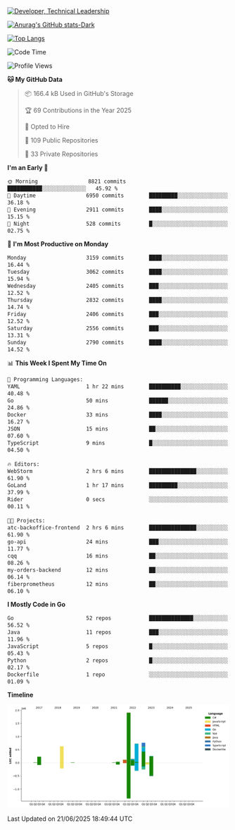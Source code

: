 <div>
  <a href="https://www.linkedin.com/in/arielpineiro/" target="_blank" rel="nofollow noopener noreferrer">
    <img src="https://img.shields.io/badge/-LinkedIn-%230077B5?style=for-the-badge&logo=linkedin&logoColor=white" alt="Developer, Technical Leadership" title="Ariel Piñeiro">
  </a>
</div>

[![Anurag's GitHub stats-Dark](https://github-readme-stats.vercel.app/api?username=arielsrv&show_icons=true&theme=dark#gh-dark-mode-only)](https://github.com/anuraghazra/github-readme-stats#gh-dark-mode-only)

[![Top Langs](https://github-readme-stats.vercel.app/api/top-langs/?username=arielsrv&layout=compact&langs_count=10&theme=dark#gh-dark-mode-only)](https://github.com/anuraghazra/github-readme-stats&theme=dark#gh-dark-mode-only)

<!--START_SECTION:waka-->
![Code Time](http://img.shields.io/badge/Code%20Time-1%2C329%20hrs%2013%20mins-blue)

![Profile Views](http://img.shields.io/badge/Profile%20Views-1-blue)

**🐱 My GitHub Data** 

> 📦 166.4 kB Used in GitHub's Storage 
 > 
> 🏆 69 Contributions in the Year 2025
 > 
> 💼 Opted to Hire
 > 
> 📜 109 Public Repositories 
 > 
> 🔑 33 Private Repositories 
 > 
**I'm an Early 🐤** 

```text
🌞 Morning                8821 commits        ███████████░░░░░░░░░░░░░░   45.92 % 
🌆 Daytime                6950 commits        █████████░░░░░░░░░░░░░░░░   36.18 % 
🌃 Evening                2911 commits        ████░░░░░░░░░░░░░░░░░░░░░   15.15 % 
🌙 Night                  528 commits         █░░░░░░░░░░░░░░░░░░░░░░░░   02.75 % 
```
📅 **I'm Most Productive on Monday** 

```text
Monday                   3159 commits        ████░░░░░░░░░░░░░░░░░░░░░   16.44 % 
Tuesday                  3062 commits        ████░░░░░░░░░░░░░░░░░░░░░   15.94 % 
Wednesday                2405 commits        ███░░░░░░░░░░░░░░░░░░░░░░   12.52 % 
Thursday                 2832 commits        ████░░░░░░░░░░░░░░░░░░░░░   14.74 % 
Friday                   2406 commits        ███░░░░░░░░░░░░░░░░░░░░░░   12.52 % 
Saturday                 2556 commits        ███░░░░░░░░░░░░░░░░░░░░░░   13.31 % 
Sunday                   2790 commits        ████░░░░░░░░░░░░░░░░░░░░░   14.52 % 
```


📊 **This Week I Spent My Time On** 

```text
💬 Programming Languages: 
YAML                     1 hr 22 mins        ██████████░░░░░░░░░░░░░░░   40.48 % 
Go                       50 mins             ██████░░░░░░░░░░░░░░░░░░░   24.86 % 
Docker                   33 mins             ████░░░░░░░░░░░░░░░░░░░░░   16.27 % 
JSON                     15 mins             ██░░░░░░░░░░░░░░░░░░░░░░░   07.60 % 
TypeScript               9 mins              █░░░░░░░░░░░░░░░░░░░░░░░░   04.50 % 

🔥 Editors: 
WebStorm                 2 hrs 6 mins        ███████████████░░░░░░░░░░   61.90 % 
GoLand                   1 hr 17 mins        █████████░░░░░░░░░░░░░░░░   37.99 % 
Rider                    0 secs              ░░░░░░░░░░░░░░░░░░░░░░░░░   00.11 % 

🐱‍💻 Projects: 
atc-backoffice-frontend  2 hrs 6 mins        ███████████████░░░░░░░░░░   61.90 % 
go-api                   24 mins             ███░░░░░░░░░░░░░░░░░░░░░░   11.77 % 
cqq                      16 mins             ██░░░░░░░░░░░░░░░░░░░░░░░   08.26 % 
my-orders-backend        12 mins             ██░░░░░░░░░░░░░░░░░░░░░░░   06.14 % 
fiberprometheus          12 mins             ██░░░░░░░░░░░░░░░░░░░░░░░   06.10 % 
```

**I Mostly Code in Go** 

```text
Go                       52 repos            ██████████████░░░░░░░░░░░   56.52 % 
Java                     11 repos            ███░░░░░░░░░░░░░░░░░░░░░░   11.96 % 
JavaScript               5 repos             █░░░░░░░░░░░░░░░░░░░░░░░░   05.43 % 
Python                   2 repos             █░░░░░░░░░░░░░░░░░░░░░░░░   02.17 % 
Dockerfile               1 repo              ░░░░░░░░░░░░░░░░░░░░░░░░░   01.09 % 
```



**Timeline**

![Lines of Code chart](https://raw.githubusercontent.com/arielsrv/arielsrv/main/assets/bar_graph.png)


 Last Updated on 21/06/2025 18:49:44 UTC
<!--END_SECTION:waka-->
